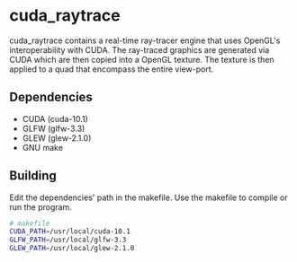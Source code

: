 # cuda_raytrace

cuda_raytrace contains a real-time ray-tracer engine that uses OpenGL's interoperability with CUDA. The ray-traced graphics are generated via CUDA which are then copied into a OpenGL texture. The texture is then applied to a quad that encompass the entire view-port.

## Dependencies
- CUDA (cuda-10.1)
- GLFW (glfw-3.3)
- GLEW (glew-2.1.0)
- GNU make

## Building

Edit the dependencies' path in the makefile. Use the makefile to compile or run the program.

```bash
# makefile
CUDA_PATH=/usr/local/cuda-10.1
GLFW_PATH=/usr/local/glfw-3.3
GLEW_PATH=/usr/local/glew-2.1.0
```